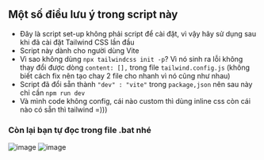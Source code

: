 ## Một số điều lưu ý trong script này
- Đây là script set-up không phải script để cài đặt, vì vậy hãy sử dụng sau khi đã cài đặt Tailwind CSS lần đầu
- Script này dành cho người dùng Vite
- Vì sao không dùng `npx tailwindcss init -p`? Vì nó sinh ra lỗi không thay đổi được dòng `content: [],` trong file `tailwind.config.js` (không biết cách fix nên tạo chay 2 file cho nhanh vì nó cũng như nhau)
- Script đã đổi sẵn thành `"dev" : "vite"` trong `package,json` nên sau này chỉ cần `npm run dev`
- Và mình code không config, cái nào custom thì dùng inline css còn cái nào có sẵn thì tailwind =)))

### Còn lại bạn tự đọc trong file .bat nhé
![image](https://github.com/user-attachments/assets/d8a21d17-340b-4aed-83bd-6fb393f86074)
![image](https://github.com/user-attachments/assets/f648629a-a70e-4a7f-a0c0-59503b9c5762)

